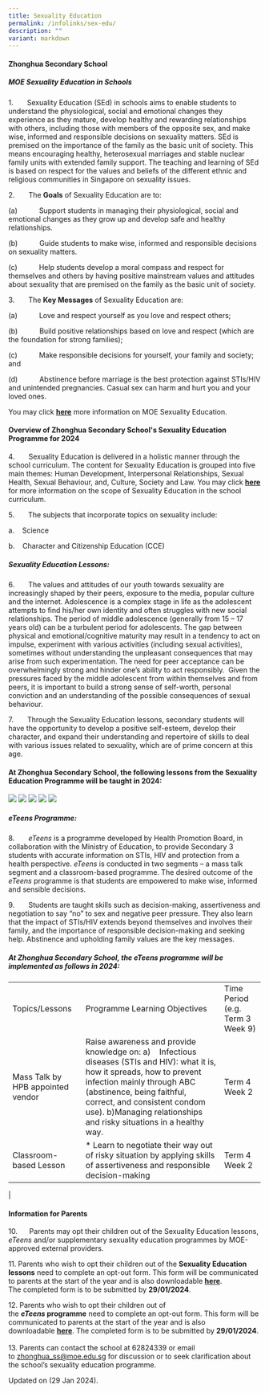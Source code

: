 ```yaml
---
title: Sexuality Education
permalink: /infolinks/sex-edu/
description: ""
variant: markdown
---
```

#### **Zhonghua Secondary School**

##### **MOE Sexuality Education in Schools** 
 

1.&nbsp;&nbsp;&nbsp;&nbsp;&nbsp;&nbsp; Sexuality Education (SEd) in schools aims to enable students to understand the physiological, social and emotional changes they experience as they mature, develop healthy and rewarding relationships with others, including those with members of the opposite sex, and make wise, informed and responsible decisions on sexuality matters. SEd is premised on the importance of the family as the basic unit of society. This means encouraging healthy, heterosexual marriages and stable nuclear family units with extended family support. The teaching and learning of SEd is based on respect for the values and beliefs of the different ethnic and religious communities in Singapore on sexuality issues.

2.&nbsp;&nbsp;&nbsp;&nbsp;&nbsp;&nbsp; The **Goals** of Sexuality Education are to:

(a)&nbsp;&nbsp;&nbsp;&nbsp;&nbsp;&nbsp;&nbsp;&nbsp;&nbsp;&nbsp; Support students in managing their physiological, social and emotional changes as they grow up and develop safe and healthy relationships.

(b)&nbsp;&nbsp;&nbsp;&nbsp;&nbsp;&nbsp;&nbsp;&nbsp;&nbsp;&nbsp; Guide students to make wise, informed and responsible decisions on sexuality matters.

(c)&nbsp;&nbsp;&nbsp;&nbsp;&nbsp;&nbsp;&nbsp;&nbsp;&nbsp;&nbsp; Help students develop a moral compass and respect for themselves and others by having positive mainstream values and attitudes about sexuality that are premised on the family as the basic unit of society.

3.&nbsp;&nbsp;&nbsp;&nbsp;&nbsp;&nbsp; The **Key Messages** of Sexuality Education are:

(a)&nbsp;&nbsp;&nbsp;&nbsp;&nbsp;&nbsp;&nbsp;&nbsp;&nbsp;&nbsp; Love and respect yourself as you love and respect others;

(b)&nbsp;&nbsp;&nbsp;&nbsp;&nbsp;&nbsp;&nbsp;&nbsp;&nbsp;&nbsp; Build positive relationships based on love and respect (which are the foundation for strong families);

(c)&nbsp;&nbsp;&nbsp;&nbsp;&nbsp;&nbsp;&nbsp;&nbsp;&nbsp;&nbsp; Make responsible decisions for yourself, your family and society; and

(d)&nbsp;&nbsp;&nbsp;&nbsp;&nbsp;&nbsp;&nbsp;&nbsp;&nbsp;&nbsp; Abstinence before marriage is the best protection against STIs/HIV and unintended pregnancies. Casual sex can harm and hurt you and your loved ones.

You may click&nbsp;**[here]( (([https://go.gov.sg/moe-sexuality-education](https://go.gov.sg/moe-sexuality-education))))** more information on MOE Sexuality Education.

#### **Overview of Zhonghua Secondary School's Sexuality Education Programme for 2024**

 4.&nbsp;&nbsp;&nbsp;&nbsp;&nbsp;&nbsp; Sexuality Education is delivered in a holistic manner through the school curriculum. The content for Sexuality Education is grouped into five main themes: Human Development, Interpersonal Relationships, Sexual Health, Sexual Behaviour, and, Culture, Society and Law.
 You may click&nbsp;**[here]( ([https://go.gov.sg/moe-sexuality-education-scope](https://go.gov.sg/moe-sexuality-education-scope)))** for more information on the scope of Sexuality Education in the school curriculum.

5.&nbsp;&nbsp;&nbsp;&nbsp;&nbsp;&nbsp; The subjects that incorporate topics on sexuality include:

a.&nbsp;&nbsp;&nbsp; Science

b.&nbsp;&nbsp;&nbsp; Character and Citizenship Education (CCE)

##### **Sexuality Education Lessons:**
6.&nbsp;&nbsp;&nbsp;&nbsp;&nbsp;&nbsp; The values and attitudes of our youth towards sexuality are increasingly shaped by their peers, exposure to the media, popular culture and the internet. Adolescence is a complex stage in life as the adolescent attempts to find his/her own identity and often struggles with new social relationships. The period of middle adolescence (generally from 15 – 17 years old) can be a turbulent period for adolescents. The gap between physical and emotional/cognitive maturity may result in a tendency to act on impulse, experiment with various activities (including sexual activities), sometimes without understanding the unpleasant consequences that may arise from such experimentation. The need for peer acceptance can be overwhelmingly strong and hinder one’s ability to act responsibly.&nbsp; Given the pressures faced by the middle adolescent from within themselves and from peers, it is important to build a strong sense of self-worth, personal conviction and an understanding of the possible consequences of sexual behaviour.

7.&nbsp;&nbsp;&nbsp;&nbsp;&nbsp;&nbsp; Through the Sexuality Education lessons, secondary students will have the opportunity to develop a positive self-esteem, develop their character, and expand their understanding and repertoire of skills to deal with various issues related to sexuality, which are of prime concern at this age.

#### **At Zhonghua Secondary School, the following lessons from the Sexuality Education Programme will be taught in 2024:**
<img src="/images/sec_1_SED.png">
<img src="/images/sec_2_SED.png">
<img src="/images/SEC_3_SED.png">
<img src="/images/SEC_4_EDIT_SED.png">
<img src="/images/SEC_5_EDIT_SED.png">

##### **_eTeens_&nbsp;Programme**:
8.&nbsp;&nbsp;&nbsp;&nbsp;&nbsp;&nbsp; _eTeens_ is a programme developed by Health Promotion Board, in collaboration with the Ministry of Education, to provide Secondary 3 students with accurate information on STIs, HIV and protection from a health perspective. _eTeens_ is conducted in two segments – a mass talk segment and a classroom-based programme. The desired outcome of the _eTeens_ programme is that students are empowered to make wise, informed and sensible decisions.
 
9.&nbsp;&nbsp;&nbsp;&nbsp;&nbsp;&nbsp; Students are taught skills such as decision-making, assertiveness and negotiation to say “no” to sex and negative peer pressure. They also learn that the impact of STIs/HIV extends beyond themselves and involves their family, and the importance of responsible decision-making and seeking help. Abstinence and upholding family values are the key messages.

#####  **At Zhonghua Secondary School, the eTeens programme will be implemented as follows in 2024:**

|  |  |  |
|---|---|---|
| Topics/Lessons | Programme Learning Objectives | Time Period (e.g. Term 3 Week 9) |
| Mass Talk by HPB appointed vendor |  Raise awareness and provide knowledge on: a)&nbsp;&nbsp;&nbsp; Infectious diseases (STIs and HIV): what it is, how it spreads, how to prevent infection mainly through ABC (abstinence, being faithful, correct, and consistent condom use). b)Managing relationships and risky situations in a healthy way. | Term 4 Week 2 |
| Classroom-based Lesson | * Learn to negotiate their way out of risky situation by applying skills of assertiveness and responsible decision-making | Term 4 Week 2 |
|

#### **Information for Parents** 
10.&nbsp;&nbsp;&nbsp;&nbsp;&nbsp; Parents may opt their children out of the Sexuality Education lessons, _eTeens_ and/or supplementary sexuality education programmes by MOE-approved external providers.  


  
11\. Parents who wish to opt their children out of the&nbsp;**Sexuality Education lessons**&nbsp;need to complete an opt-out form. This form will be communicated to parents at the start of the year and is also downloadable&nbsp;**[here](/files/Annex_A___Sexuality_Education_Opt_out_form__for_all_levels_.pdf)**. The&nbsp;completed form is to be submitted by&nbsp;**29/01/2024**.  
  
12\. Parents who wish to opt their children out of the&nbsp;**_eTeens_&nbsp;programme**&nbsp;need to complete an opt-out form. This form will be communicated to parents at the start of the year and is also downloadable&nbsp;**[here]([]([]([/files/Annex_B___eTeens_opt_out_form__for_Sec_3_only_.pdf](/files/Annex_B___eTeens_opt_out_form__for_Sec_3_only_.pdf)/files/Annex_B___eTeens_opt_out_form__for_Sec_3_only_.pdf)))**.
The completed form is to be submitted by&nbsp;**29/01/2024**.  
&nbsp;&nbsp;  
13\. Parents can contact the school at 62824339 or email to&nbsp;[zhonghua\_ss@moe.edu.sg](mailto:zhonghua_ss@moe.edu.sg)&nbsp;for discussion or to seek clarification about the school’s sexuality education programme.


Updated on (29 Jan 2024).